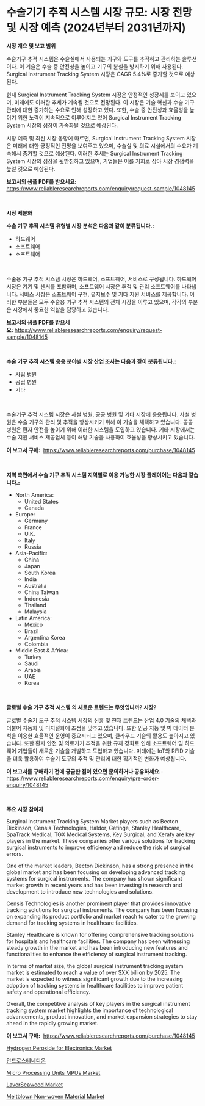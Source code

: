 <p><h1>수술기기 추적 시스템 시장 규모: 시장 전망 및 시장 예측 (2024년부터 2031년까지)</h1></p><p><strong>시장 개요 및 보고 범위</strong></p>
<p><p>수술기구 추적 시스템은 수술실에서 사용되는 기구와 도구를 추적하고 관리하는 솔루션이다. 이 기술은 수술 중 안전성을 높이고 기구의 분실을 방지하기 위해 사용된다. Surgical Instrument Tracking System 시장은 CAGR 5.4%로 증가할 것으로 예상된다.</p><p>현재 Surgical Instrument Tracking System 시장은 안정적인 성장세를 보이고 있으며, 미래에도 이러한 추세가 계속될 것으로 전망된다. 이 시장은 기술 혁신과 수술 기구 관리에 대한 증가하는 수요로 인해 성장하고 있다. 또한, 수술 중 안전성과 효율성을 높이기 위한 노력이 지속적으로 이루어지고 있어 Surgical Instrument Tracking System 시장의 성장이 가속화될 것으로 예상된다.</p><p>시장 예측 및 최신 시장 동향에 따르면, Surgical Instrument Tracking System 시장은 미래에 대한 긍정적인 전망을 보여주고 있으며, 수술실 및 의료 시설에서의 수요가 계속해서 증가할 것으로 예상된다. 이러한 추세는 Surgical Instrument Tracking System 시장의 성장을 뒷받침하고 있으며, 기업들은 이를 기회로 삼아 시장 경쟁력을 높일 것으로 예상된다.</p></p>
<p><strong>보고서의 샘플 PDF를 받으세요:</strong> <a href="https://www.reliableresearchreports.com/enquiry/request-sample/1048145">https://www.reliableresearchreports.com/enquiry/request-sample/1048145</a></p>
<p>&nbsp;</p>
<p><strong>시장 세분화</strong></p>
<p><strong>수술 기구 추적 시스템 유형별 시장 분석은 다음과 같이 분류됩니다.:</strong></p>
<p><ul><li>하드웨어</li><li>소프트웨어</li><li>소프트웨어</li></ul></p>
<p>&nbsp;</p>
<p><p>수술용 기구 추적 시스템 시장은 하드웨어, 소프트웨어, 서비스로 구성됩니다. 하드웨어 시장은 기기 및 센서를 포함하며, 소프트웨어 시장은 추적 및 관리 소프트웨어를 나타냅니다. 서비스 시장은 소프트웨어 구현, 유지보수 및 기타 지원 서비스를 제공합니다. 이러한 부분들은 모두 수술용 기구 추적 시스템의 전체 시장을 이루고 있으며, 각각의 부분은 시장에서 중요한 역할을 담당하고 있습니다.</p></p>
<p><strong>보고서의 샘플 PDF를 받으세요:</strong>&nbsp;<a href="https://www.reliableresearchreports.com/enquiry/request-sample/1048145">https://www.reliableresearchreports.com/enquiry/request-sample/1048145</a></p>
<p>&nbsp;</p>
<p><strong> 수술 기구 추적 시스템 응용 분야별 시장 산업 조사는 다음과 같이 분류됩니다.:</strong></p>
<p><ul><li>사립 병원</li><li>공립 병원</li><li>기타</li></ul></p>
<p>&nbsp;</p>
<p><p>수술기구 추적 시스템 시장은 사설 병원, 공공 병원 및 기타 시장에 응용됩니다. 사설 병원은 수술 기구의 관리 및 추적을 향상시키기 위해 이 기술을 채택하고 있습니다. 공공 병원은 환자 안전을 높이기 위해 이러한 시스템을 도입하고 있습니다. 기타 시장에서는 수술 지원 서비스 제공업체 등이 해당 기술을 사용하여 효율성을 향상시키고 있습니다.</p></p>
<p><strong>이 보고서 구매:</strong>&nbsp; <a href="https://www.reliableresearchreports.com/purchase/1048145">https://www.reliableresearchreports.com/purchase/1048145</a></p>
<p>&nbsp;</p>
<p><strong>지역 측면에서 수술 기구 추적 시스템 지역별로 이용 가능한 시장 플레이어는 다음과 같습니다.:</strong></p>
<p><ul>
    <li>
        North America:
        <ul>
            <li>United States</li>
            <li>Canada</li>
        </ul>
    </li>
    <li>
        Europe:
        <ul>
            <li>Germany</li>
            <li>France</li>
            <li>U.K.</li>
            <li>Italy</li>
            <li>Russia</li>
        </ul>
    </li>
    <li>
        Asia-Pacific:
        <ul>
            <li>China</li>
            <li>Japan</li>
            <li>South Korea</li>
            <li>India</li>
            <li>Australia</li>
            <li>China Taiwan</li>
            <li>Indonesia</li>
            <li>Thailand</li>
            <li>Malaysia</li>
        </ul>
    </li>
    <li>
        Latin America:
        <ul>
            <li>Mexico</li>
            <li>Brazil</li>
            <li>Argentina Korea</li>
            <li>Colombia</li>
        </ul>
    </li>
    <li>
        Middle East & Africa:
        <ul>
            <li>Turkey</li>
            <li>Saudi</li>
            <li>Arabia</li>
            <li>UAE</li>
            <li>Korea</li>
        </ul>
    </li>
    </ul></p>
<p>&nbsp;</p>
<p><strong>글로벌 수술 기구 추적 시스템 의 새로운 트렌드는 무엇입니까? 시장?</strong></p>
<p><p>글로벌 수술기 도구 추적 시스템 시장의 신흥 및 현재 트렌드는 산업 4.0 기술의 채택과 더불어 자동화 및 디지털화에 초점을 맞추고 있습니다. 또한 인공 지능 및 빅 데이터 분석을 이용한 효율적인 운영이 중요시되고 있으며, 클라우드 기술의 활용도 높아지고 있습니다. 또한 환자 안전 및 의료기기 추적을 위한 규제 강화로 인해 소프트웨어 및 하드웨어 기업들이 새로운 기술을 개발하고 도입하고 있습니다. 미래에는 IoT와 RFID 기술을 더욱 활용하여 수술기 도구의 추적 및 관리에 대한 획기적인 변화가 예상됩니다.</p></p>
<p><strong>이 보고서를 구매하기 전에 궁금한 점이 있으면 문의하거나 공유하세요.</strong>- <a href="https://www.reliableresearchreports.com/enquiry/pre-order-enquiry/1048145">https://www.reliableresearchreports.com/enquiry/pre-order-enquiry/1048145</a></p>
<p>&nbsp;</p>
<p><strong>주요 시장 참여자</strong></p>
<p><p>Surgical Instrument Tracking System Market players such as Becton Dickinson, Censis Technologies, Haldor, Getinge, Stanley Healthcare, SpaTrack Medical, TGX Medical Systems, Key Surgical, and Xerafy are key players in the market. These companies offer various solutions for tracking surgical instruments to improve efficiency and reduce the risk of surgical errors.</p><p>One of the market leaders, Becton Dickinson, has a strong presence in the global market and has been focusing on developing advanced tracking systems for surgical instruments. The company has shown significant market growth in recent years and has been investing in research and development to introduce new technologies and solutions.</p><p>Censis Technologies is another prominent player that provides innovative tracking solutions for surgical instruments. The company has been focusing on expanding its product portfolio and market reach to cater to the growing demand for tracking systems in healthcare facilities.</p><p>Stanley Healthcare is known for offering comprehensive tracking solutions for hospitals and healthcare facilities. The company has been witnessing steady growth in the market and has been introducing new features and functionalities to enhance the efficiency of surgical instrument tracking.</p><p>In terms of market size, the global surgical instrument tracking system market is estimated to reach a value of over $XX billion by 2025. The market is expected to witness significant growth due to the increasing adoption of tracking systems in healthcare facilities to improve patient safety and operational efficiency.</p><p>Overall, the competitive analysis of key players in the surgical instrument tracking system market highlights the importance of technological advancements, product innovation, and market expansion strategies to stay ahead in the rapidly growing market.</p></p>
<p><strong>이 보고서 구매:</strong>&nbsp;&nbsp;<a href="https://www.reliableresearchreports.com/purchase/1048145">https://www.reliableresearchreports.com/purchase/1048145</a></p>
<p><p><a href="https://github.com/ashepherd82/Market-Research-Report-List-3/blob/main/hydrogen-peroxide-for-electronics-market.md">Hydrogen Peroxide for Electronics Market</a></p><p><a href="https://github.com/lkwggful07722/Market-Research-Report-List-1/blob/main/1715558194644.md">안드로스테네디온</a></p><p><a href="https://view.publitas.com/reportprime-1/micro-processing-units-mpus-market-research-report-reveals-the-latest-trends-and-opportunities-of-this-market-for-period-from-2024-2031/">Micro Processing Units MPUs Market</a></p><p><a href="https://flame-sidecar-702.notion.site/Decoding-the-LaverSeaweed-Market-A-Deep-Dive-into-the-Latest-Market-Trends-Market-Segmentation-an-bd41c3b0013e4e7b8d2e779790a606ea">LaverSeaweed Market</a></p><p><a href="https://issuu.com/reportprime-2/docs/meltblown-non-woven-material-market-size-2030.pptx">Meltblown Non-woven Material Market</a></p></p>
